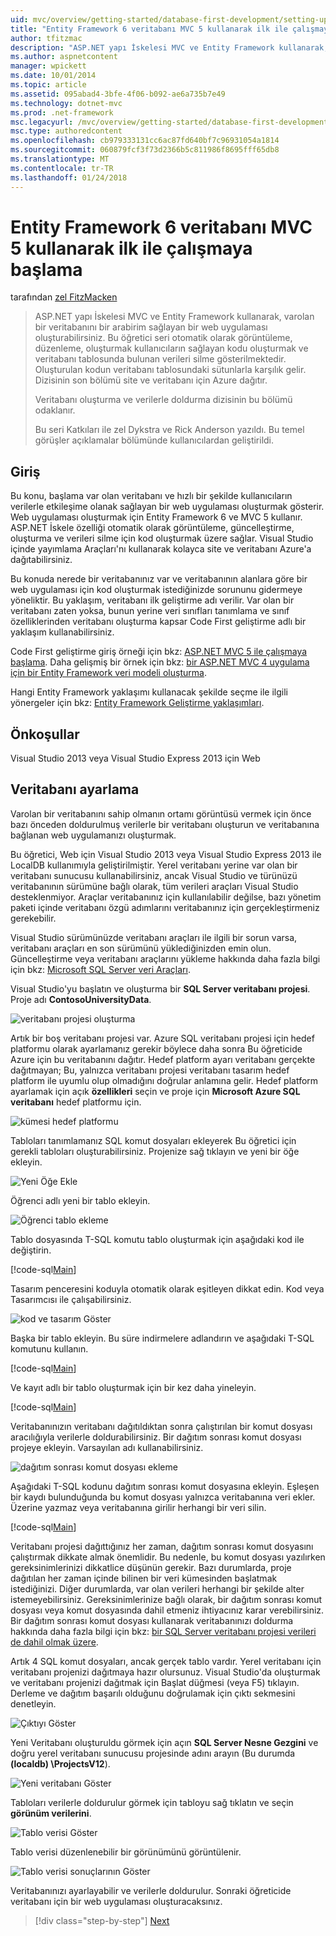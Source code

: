 ```yaml
---
uid: mvc/overview/getting-started/database-first-development/setting-up-database
title: "Entity Framework 6 veritabanı MVC 5 kullanarak ilk ile çalışmaya başlama | Microsoft Docs"
author: tfitzmac
description: "ASP.NET yapı İskelesi MVC ve Entity Framework kullanarak, varolan bir veritabanını bir arabirim sağlayan bir web uygulaması oluşturabilirsiniz. Bu öğretici seri..."
ms.author: aspnetcontent
manager: wpickett
ms.date: 10/01/2014
ms.topic: article
ms.assetid: 095abad4-3bfe-4f06-b092-ae6a735b7e49
ms.technology: dotnet-mvc
ms.prod: .net-framework
msc.legacyurl: /mvc/overview/getting-started/database-first-development/setting-up-database
msc.type: authoredcontent
ms.openlocfilehash: cb979333131cc6ac87fd640bf7c96931054a1814
ms.sourcegitcommit: 060879fcf3f73d2366b5c811986f8695fff65db8
ms.translationtype: MT
ms.contentlocale: tr-TR
ms.lasthandoff: 01/24/2018
---
```

<a name="getting-started-with-entity-framework-6-database-first-using-mvc-5"></a>Entity Framework 6 veritabanı MVC 5 kullanarak ilk ile çalışmaya başlama
====================
tarafından [zel FitzMacken](https://github.com/tfitzmac)

> ASP.NET yapı İskelesi MVC ve Entity Framework kullanarak, varolan bir veritabanını bir arabirim sağlayan bir web uygulaması oluşturabilirsiniz. Bu öğretici seri otomatik olarak görüntüleme, düzenleme, oluşturmak kullanıcıların sağlayan kodu oluşturmak ve veritabanı tablosunda bulunan verileri silme gösterilmektedir. Oluşturulan kodun veritabanı tablosundaki sütunlarla karşılık gelir. Dizisinin son bölümü site ve veritabanı için Azure dağıtır.
> 
> Veritabanı oluşturma ve verilerle doldurma dizisinin bu bölümü odaklanır.
> 
> Bu seri Katkıları ile zel Dykstra ve Rick Anderson yazıldı. Bu temel görüşler açıklamalar bölümünde kullanıcılardan geliştirildi.


## <a name="introduction"></a>Giriş

Bu konu, başlama var olan veritabanı ve hızlı bir şekilde kullanıcıların verilerle etkileşime olanak sağlayan bir web uygulaması oluşturmak gösterir. Web uygulaması oluşturmak için Entity Framework 6 ve MVC 5 kullanır. ASP.NET İskele özelliği otomatik olarak görüntüleme, güncelleştirme, oluşturma ve verileri silme için kod oluşturmak üzere sağlar. Visual Studio içinde yayımlama Araçları'nı kullanarak kolayca site ve veritabanı Azure'a dağıtabilirsiniz.

Bu konuda nerede bir veritabanınız var ve veritabanının alanlara göre bir web uygulaması için kod oluşturmak istediğinizde sorununu gidermeye yöneliktir. Bu yaklaşım, veritabanı ilk geliştirme adı verilir. Var olan bir veritabanı zaten yoksa, bunun yerine veri sınıfları tanımlama ve sınıf özelliklerinden veritabanı oluşturma kapsar Code First geliştirme adlı bir yaklaşım kullanabilirsiniz.

Code First geliştirme giriş örneği için bkz: [ASP.NET MVC 5 ile çalışmaya başlama](../introduction/getting-started.md). Daha gelişmiş bir örnek için bkz: [bir ASP.NET MVC 4 uygulama için bir Entity Framework veri modeli oluşturma](../getting-started-with-ef-using-mvc/creating-an-entity-framework-data-model-for-an-asp-net-mvc-application.md).

Hangi Entity Framework yaklaşımı kullanacak şekilde seçme ile ilgili yönergeler için bkz: [Entity Framework Geliştirme yaklaşımları](https://msdn.microsoft.com/library/ms178359.aspx#dbfmfcf).

## <a name="prerequisites"></a>Önkoşullar

Visual Studio 2013 veya Visual Studio Express 2013 için Web

## <a name="set-up-the-database"></a>Veritabanı ayarlama

Varolan bir veritabanını sahip olmanın ortamı görüntüsü vermek için önce bazı önceden doldurulmuş verilerle bir veritabanı oluşturun ve veritabanına bağlanan web uygulamanızı oluşturmak.

Bu öğretici, Web için Visual Studio 2013 veya Visual Studio Express 2013 ile LocalDB kullanımıyla geliştirilmiştir. Yerel veritabanı yerine var olan bir veritabanı sunucusu kullanabilirsiniz, ancak Visual Studio ve türünüzü veritabanının sürümüne bağlı olarak, tüm verileri araçları Visual Studio desteklenmiyor. Araçlar veritabanınız için kullanılabilir değilse, bazı yönetim paketi içinde veritabanı özgü adımlarını veritabanınız için gerçekleştirmeniz gerekebilir.

Visual Studio sürümünüzde veritabanı araçları ile ilgili bir sorun varsa, veritabanı araçları en son sürümünü yüklediğinizden emin olun. Güncelleştirme veya veritabanı araçlarını yükleme hakkında daha fazla bilgi için bkz: [Microsoft SQL Server veri Araçları](https://msdn.microsoft.com/data/hh297027).

Visual Studio'yu başlatın ve oluşturma bir **SQL Server veritabanı projesi**. Proje adı **ContosoUniversityData**.

![veritabanı projesi oluşturma](setting-up-database/_static/image1.png)

Artık bir boş veritabanı projesi var. Azure SQL veritabanı projesi için hedef platformu olarak ayarlamanız gerekir böylece daha sonra Bu öğreticide Azure için bu veritabanını dağıtır. Hedef platform ayarı veritabanı gerçekte dağıtmayan; Bu, yalnızca veritabanı projesi veritabanı tasarım hedef platform ile uyumlu olup olmadığını doğrular anlamına gelir. Hedef platform ayarlamak için açık **özellikleri** seçin ve proje için **Microsoft Azure SQL veritabanı** hedef platformu için.

![kümesi hedef platformu](setting-up-database/_static/image2.png)

Tabloları tanımlamanız SQL komut dosyaları ekleyerek Bu öğretici için gerekli tabloları oluşturabilirsiniz. Projenize sağ tıklayın ve yeni bir öğe ekleyin.

![Yeni Öğe Ekle](setting-up-database/_static/image3.png)

Öğrenci adlı yeni bir tablo ekleyin.

![Öğrenci tablo ekleme](setting-up-database/_static/image4.png)

Tablo dosyasında T-SQL komutu tablo oluşturmak için aşağıdaki kod ile değiştirin.

[!code-sql[Main](setting-up-database/samples/sample1.sql)]

Tasarım penceresini koduyla otomatik olarak eşitleyen dikkat edin. Kod veya Tasarımcısı ile çalışabilirsiniz.

![kod ve tasarım Göster](setting-up-database/_static/image5.png)

Başka bir tablo ekleyin. Bu süre indirmelere adlandırın ve aşağıdaki T-SQL komutunu kullanın.

[!code-sql[Main](setting-up-database/samples/sample2.sql)]

Ve kayıt adlı bir tablo oluşturmak için bir kez daha yineleyin.

[!code-sql[Main](setting-up-database/samples/sample3.sql)]

Veritabanınızın veritabanı dağıtıldıktan sonra çalıştırılan bir komut dosyası aracılığıyla verilerle doldurabilirsiniz. Bir dağıtım sonrası komut dosyası projeye ekleyin. Varsayılan adı kullanabilirsiniz.

![dağıtım sonrası komut dosyası ekleme](setting-up-database/_static/image6.png)

Aşağıdaki T-SQL kodunu dağıtım sonrası komut dosyasına ekleyin. Eşleşen bir kaydı bulunduğunda bu komut dosyası yalnızca veritabanına veri ekler. Üzerine yazmaz veya veritabanına girilir herhangi bir veri silin.

[!code-sql[Main](setting-up-database/samples/sample4.sql)]

Veritabanı projesi dağıttığınız her zaman, dağıtım sonrası komut dosyasını çalıştırmak dikkate almak önemlidir. Bu nedenle, bu komut dosyası yazılırken gereksinimlerinizi dikkatlice düşünün gerekir. Bazı durumlarda, proje dağıtılan her zaman içinde bilinen bir veri kümesinden başlatmak istediğinizi. Diğer durumlarda, var olan verileri herhangi bir şekilde alter istemeyebilirsiniz. Gereksinimlerinize bağlı olarak, bir dağıtım sonrası komut dosyası veya komut dosyasında dahil etmeniz ihtiyacınız karar verebilirsiniz. Bir dağıtım sonrası komut dosyası kullanarak veritabanınızı doldurma hakkında daha fazla bilgi için bkz: [bir SQL Server veritabanı projesi verileri de dahil olmak üzere](https://blogs.msdn.com/b/ssdt/archive/2012/02/02/including-data-in-an-sql-server-database-project.aspx).

Artık 4 SQL komut dosyaları, ancak gerçek tablo vardır. Yerel veritabanı için veritabanı projenizi dağıtmaya hazır olursunuz. Visual Studio'da oluşturmak ve veritabanı projenizi dağıtmak için Başlat düğmesi (veya F5) tıklayın. Derleme ve dağıtım başarılı olduğunu doğrulamak için çıktı sekmesini denetleyin.

![Çıktıyı Göster](setting-up-database/_static/image7.png)

Yeni Veritabanı oluşturuldu görmek için açın **SQL Server Nesne Gezgini** ve doğru yerel veritabanı sunucusu projesinde adını arayın (Bu durumda **(localdb) \ProjectsV12**).

![Yeni veritabanı Göster](setting-up-database/_static/image8.png)

Tabloları verilerle doldurulur görmek için tabloyu sağ tıklatın ve seçin **görünüm verilerini**.

![Tablo verisi Göster](setting-up-database/_static/image9.png)

Tablo verisi düzenlenebilir bir görünümünü görüntülenir.

![Tablo verisi sonuçlarının Göster](setting-up-database/_static/image10.png)

Veritabanınızı ayarlayabilir ve verilerle doldurulur. Sonraki öğreticide veritabanı için bir web uygulaması oluşturacaksınız.

>[!div class="step-by-step"]
[Next](creating-the-web-application.md)
